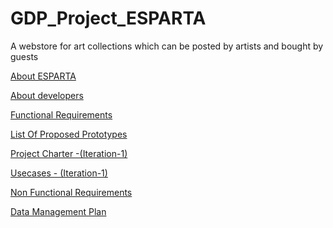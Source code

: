 # GDP_Project_ESPARTA
A webstore for art collections which can be posted by artists and bought by guests

[About ESPARTA ](https://github.com/AjayKumar1403/GDP_Project_ESPARTA/wiki/ESPARTA)

[About developers](https://github.com/AjayKumar1403/GDP_Project_ESPARTA/wiki/About-the-Developers)

[Functional Requirements](https://github.com/AjayKumar1403/GDP_Project_ESPARTA/wiki/Functional-Requirements-of-Esparta)

[List Of Proposed Prototypes](https://github.com/AjayKumar1403/GDP_Project_ESPARTA/wiki/List-of-Proposed-Prototypes)

[Project Charter -(Iteration-1)](https://github.com/AjayKumar1403/GDP_Project_ESPARTA/wiki/Project-Charter-(Iteration-1))

[Usecases - (Iteration-1)](https://github.com/AjayKumar1403/GDP_Project_ESPARTA/wiki/Use-Cases-(Iteration-1))

[Non Functional Requirements](https://github.com/AjayKumar1403/GDP_Project_ESPARTA/wiki/NON%E2%80%90FUNCTIONAL-REQUIREMENTS)

[Data Management Plan](https://github.com/AjayKumar1403/GDP_Project_ESPARTA/wiki/Data-Management-Plan)
